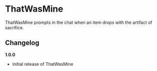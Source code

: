 # ThatWasMine

ThatWasMine prompts in the chat when an item drops with the artifact of sacrifice.

## Changelog

**1.0.0**

* Initial release of ThatWasMine
